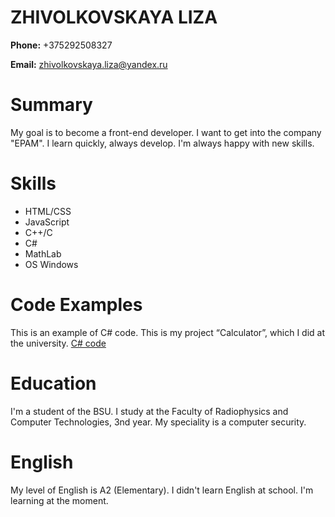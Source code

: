 # ZHIVOLKOVSKAYA LIZA

__Phone:__     +375292508327 

__Email:__      zhivolkovskaya.liza@yandex.ru

# Summary

My goal is to become a front-end developer. I want to get into the company "EPAM". I learn quickly, always develop. I'm always happy with new skills.

# Skills

- HTML/CSS
- JavaScript
- C++/C 
- C#
- MathLab
- OS Windows

# Code Examples

This is an example of C# code. This is my project “Calculator”, which I did at the university.
 [C# code](https://github.com/OblakoO/MyCalculator "Calculator")

# Education

I'm a student of the BSU. I study at the Faculty of Radiophysics and Computer Technologies, 3nd year. My speciality is a computer security. 

# English

My level of English is A2 (Elementary). I didn't learn English at school. I'm learning at the moment.
